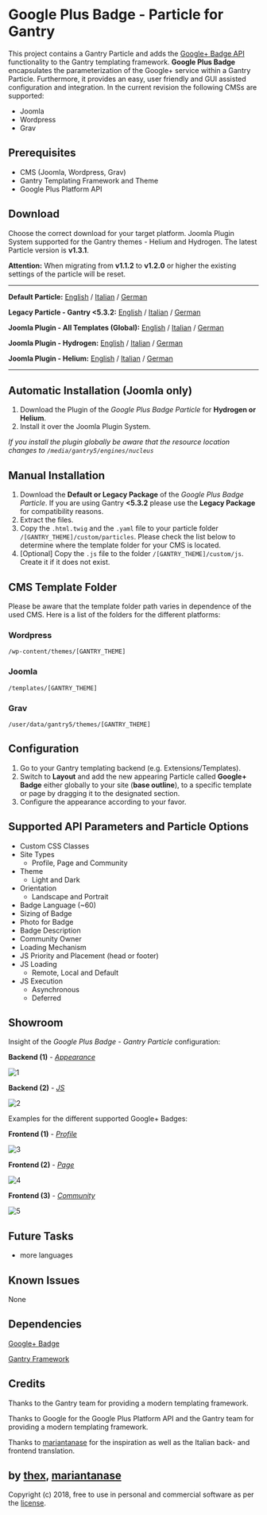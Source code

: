 # Google Plus Badge - Particle for Gantry
This project contains a Gantry Particle and adds the [Google+ Badge API](https://developers.google.com/+/web/badge/) functionality to the Gantry templating framework. **Google Plus Badge** encapsulates the parameterization of the Google+ service within a Gantry Particle. Furthermore, it provides an easy, user friendly and GUI assisted configuration and integration. In the current revision the following CMSs are supported:
* Joomla
* Wordpress
* Grav

## Prerequisites
* CMS (Joomla, Wordpress, Grav)
* Gantry Templating Framework and Theme
* Google Plus Platform API

## Download
Choose the correct download for your target platform. Joomla Plugin System supported for the Gantry themes - Helium and Hydrogen. The latest Particle version is **v1.3.1**.

**Attention:** When migrating from **v1.1.2** to **v1.2.0** or higher the existing settings of the particle will be reset.
___
**Default Particle:**
[English](https://github.com/thexmanxyz/Google-Plus-Badge-Gantry/releases/download/v1.3.1/gpb.particle.only.EN.v1.3.1.zip) / [Italian](https://github.com/thexmanxyz/Google-Plus-Badge-Gantry/releases/download/v1.3.1/gpb.particle.only.IT.v1.3.1.zip) / [German](https://github.com/thexmanxyz/Google-Plus-Badge-Gantry/releases/download/v1.3.1/gpb.particle.only.DE.v1.3.1.zip)

**Legacy Particle - Gantry <5.3.2:**
[English](https://github.com/thexmanxyz/Google-Plus-Badge-Gantry/releases/download/v1.3.1/gpb.particle.only.legacy.EN.v1.3.1.zip) / [Italian](https://github.com/thexmanxyz/Google-Plus-Badge-Gantry/releases/download/v1.3.1/gpb.particle.only.legacy.IT.v1.3.1.zip) / [German](https://github.com/thexmanxyz/Google-Plus-Badge-Gantry/releases/download/v1.3.1/gpb.particle.only.legacy.DE.v1.3.1.zip)

**Joomla Plugin - All Templates (Global):**
[English](https://github.com/thexmanxyz/Google-Plus-Badge-Gantry/releases/download/v1.3.1/gpb.j3.global.EN.v1.3.1.zip) / [Italian](https://github.com/thexmanxyz/Google-Plus-Badge-Gantry/releases/download/v1.3.1/gpb.j3.global.IT.v1.3.1.zip) / [German](https://github.com/thexmanxyz/Google-Plus-Badge-Gantry/releases/download/v1.3.1/gpb.j3.global.DE.v1.3.1.zip)

**Joomla Plugin - Hydrogen:**
[English](https://github.com/thexmanxyz/Google-Plus-Badge-Gantry/releases/download/v1.3.1/gpb.j3.hydrogen.EN.v1.3.1.zip) / [Italian](https://github.com/thexmanxyz/Google-Plus-Badge-Gantry/releases/download/v1.3.1/gpb.j3.hydrogen.IT.v1.3.1.zip) / [German](https://github.com/thexmanxyz/Google-Plus-Badge-Gantry/releases/download/v1.3.1/gpb.j3.hydrogen.DE.v1.3.1.zip)

**Joomla Plugin - Helium:**
[English](https://github.com/thexmanxyz/Google-Plus-Badge-Gantry/releases/download/v1.3.1/gpb.j3.helium.EN.v1.3.1.zip) / [Italian](https://github.com/thexmanxyz/Google-Plus-Badge-Gantry/releases/download/v1.3.1/gpb.j3.helium.IT.v1.3.1.zip) / [German](https://github.com/thexmanxyz/Google-Plus-Badge-Gantry/releases/download/v1.3.1/gpb.j3.helium.DE.v1.3.1.zip)
___

## Automatic Installation (Joomla only)
1. Download the Plugin of the *Google Plus Badge Particle* for **Hydrogen or Helium**.
2. Install it over the Joomla Plugin System.

*If you install the plugin globally be aware that the resource location changes to `/media/gantry5/engines/nucleus`*

## Manual Installation
1. Download the **Default or Legacy Package** of the *Google Plus Badge Particle*. If you are using Gantry **<5.3.2** please use the **Legacy Package** for compatibility reasons.
2. Extract the files.
3. Copy the `.html.twig` and the `.yaml` file to your particle folder `/[GANTRY_THEME]/custom/particles`. Please check the list below to determine where the template folder for your CMS is located.
4. [Optional] Copy the `.js` file to the folder `/[GANTRY_THEME]/custom/js`. Create it if it does not exist.

## CMS Template Folder
Please be aware that the template folder path varies in dependence of the used CMS. Here is a list of the folders for the different platforms:

### Wordpress
`/wp-content/themes/[GANTRY_THEME]`

### Joomla
`/templates/[GANTRY_THEME]`

### Grav
`/user/data/gantry5/themes/[GANTRY_THEME]`

## Configuration
1. Go to your Gantry templating backend (e.g. Extensions/Templates).
2. Switch to **Layout** and add the new appearing Particle called **Google+ Badge** either globally to your site (**base outline**), to a specific template or page by dragging it to the designated section.
3. Configure the appearance according to your favor.
 
## Supported API Parameters and Particle Options
* Custom CSS Classes
* Site Types
  * Profile, Page and Community
* Theme
  * Light and Dark
* Orientation
  * Landscape and Portrait
* Badge Language (~60)
* Sizing of Badge
* Photo for Badge
* Badge Description
* Community Owner
* Loading Mechanism
* JS Priority and Placement (head or footer)
* JS Loading
  * Remote, Local and Default
* JS Execution
  * Asynchronous
  * Deferred

## Showroom
Insight of the *Google Plus Badge - Gantry Particle* configuration:

**Backend (1)** - *[Appearance](/screenshots/backend_appearance.png)*

![1](/screenshots/backend_appearance.png)

**Backend (2)** - *[JS](/screenshots/backend_js.png)*

![2](/screenshots/backend_js.png)

Examples for the different supported Google+ Badges:

**Frontend (1)** - *[Profile](/screenshots/frontend_profile.png)*

![3](/screenshots/frontend_profile.png)

**Frontend (2)** - *[Page](/screenshots/frontend_page.png)*

![4](/screenshots/frontend_page.png)

**Frontend (3)** - *[Community](/screenshots/frontend_community.png)*

![5](/screenshots/frontend_community.png)

## Future Tasks
* more languages

## Known Issues
None

## Dependencies
[Google+ Badge](https://developers.google.com/+/web/badge/)

[Gantry Framework](http://gantry.org/)

## Credits
Thanks to the Gantry team for providing a modern templating framework.

Thanks to Google for the Google Plus Platform API and the Gantry team for providing a modern templating framework.

Thanks to [mariantanase](https://github.com/mariantanase) for the inspiration as well as the Italian back- and frontend translation.

## by [thex](https://github.com/thexmanxyz), [mariantanase](https://github.com/mariantanase)
Copyright (c) 2018, free to use in personal and commercial software as per the [license](/LICENSE.md).
